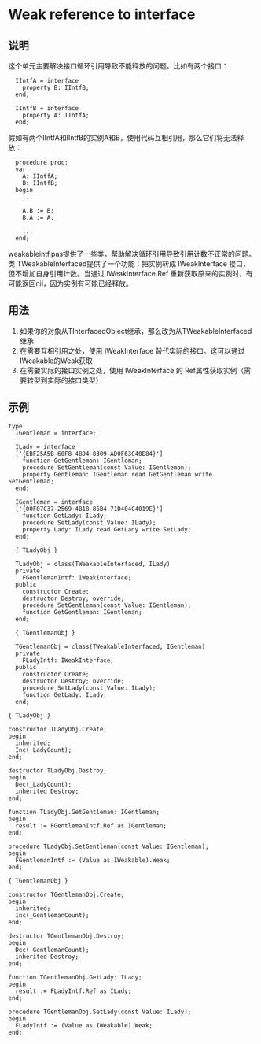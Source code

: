 # Weak reference to interface

## 说明

  这个单元主要解决接口循环引用导致不能释放的问题。比如有两个接口：
```
  IIntfA = interface
	property B: IIntfB;
  end;
  
  IIntfB = interface
	property A: IIntfA;
  end;
```

  假如有两个IIntfA和IIntfB的实例A和B，使用代码互相引用，那么它们将无法释放：
```
  procedure proc;
  var
	A: IIntfA;
	B: IIntfB;
  begin
	...
	
	A.B := B;
	B.A := A;
	
	...
  end;
```

  weakableintf.pas提供了一些类，帮助解决循环引用导致引用计数不正常的问题。
  类 TWeakableInterfaced提供了一个功能：把实例转成 IWeakInterface 接口，但不增加自身引用计数。当通过 IWeakInterface.Ref 重新获取原来的实例时，有可能返回nil，因为实例有可能已经释放。
  
## 用法

  1. 如果你的对象从TInterfacedObject继承，那么改为从TWeakableInterfaced继承
  2. 在需要互相引用之处，使用 IWeakInterface 替代实际的接口。这可以通过 IWeakable的Weak获取
  3. 在需要实际的接口实例之处，使用 IWeakInterface 的 Ref属性获取实例（需要转型到实际的接口类型）

## 示例

```
type
  IGentleman = interface;

  ILady = interface
  ['{EBF25A5B-60F8-48D4-8309-AD0F63C40E84}']
    function GetGentleman: IGentleman;
    procedure SetGentleman(const Value: IGentleman);
    property Gentleman: IGentleman read GetGentleman write SetGentleman;
  end;

  IGentleman = interface
  ['{00F07C37-2569-4B18-85B4-71D404C4019E}']
    function GetLady: ILady;
    procedure SetLady(const Value: ILady);
    property Lady: ILady read GetLady write SetLady;
  end;

  { TLadyObj }

  TLadyObj = class(TWeakableInterfaced, ILady)
  private
    FGentlemanIntf: IWeakInterface;
  public
    constructor Create;
    destructor Destroy; override;
    procedure SetGentleman(const Value: IGentleman);
    function GetGentleman: IGentleman;
  end;

  { TGentlemanObj }

  TGentlemanObj = class(TWeakableInterfaced, IGentleman)
  private
    FLadyIntf: IWeakInterface;
  public
    constructor Create;
    destructor Destroy; override;
    procedure SetLady(const Value: ILady);
    function GetLady: ILady;
  end;

{ TLadyObj }

constructor TLadyObj.Create;
begin
  inherited;
  Inc(_LadyCount);
end;

destructor TLadyObj.Destroy;
begin
  Dec(_LadyCount);
  inherited Destroy;
end;

function TLadyObj.GetGentleman: IGentleman;
begin
  result := FGentlemanIntf.Ref as IGentleman;
end;

procedure TLadyObj.SetGentleman(const Value: IGentleman);
begin
  FGentlemanIntf := (Value as IWeakable).Weak;
end;

{ TGentlemanObj }

constructor TGentlemanObj.Create;
begin
  inherited;
  Inc(_GentlemanCount);
end;

destructor TGentlemanObj.Destroy;
begin
  Dec(_GentlemanCount);
  inherited Destroy;
end;

function TGentlemanObj.GetLady: ILady;
begin
  result := FLadyIntf.Ref as ILady;
end;

procedure TGentlemanObj.SetLady(const Value: ILady);
begin
  FLadyIntf := (Value as IWeakable).Weak;
end;

```

